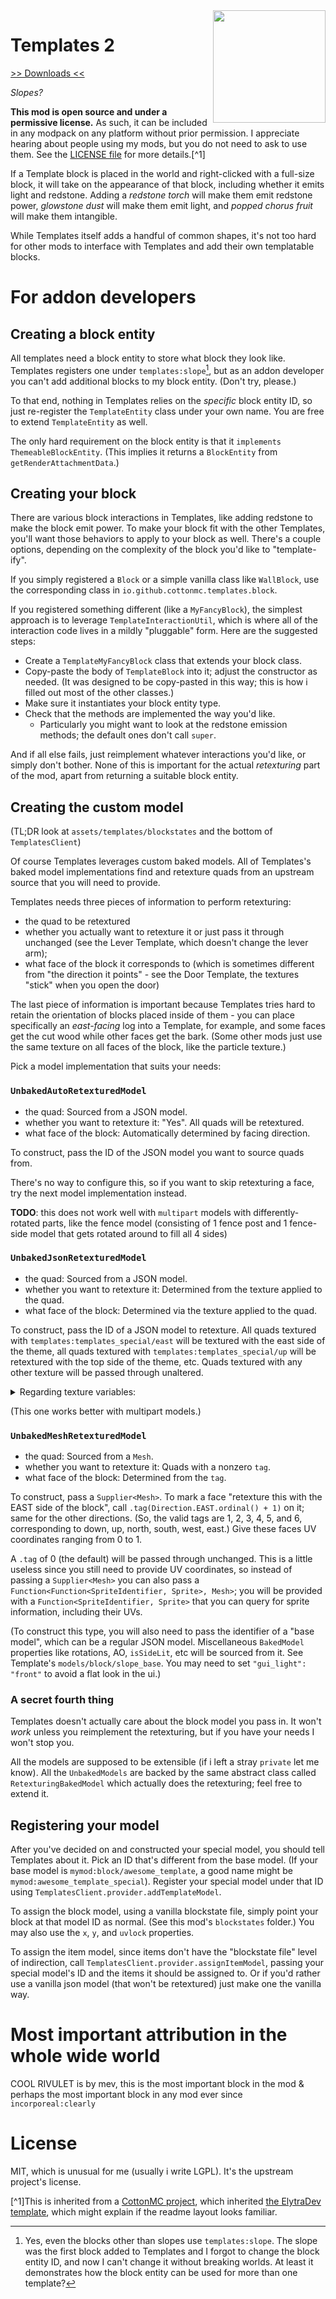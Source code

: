 <img src="icon.png" align="right" width="180px"/>

# Templates 2

[>> Downloads <<](https://modrinth.com/mod/templates-2)

*Slopes?*

**This mod is open source and under a permissive license.** As such, it can be included in any modpack on any platform without prior permission. I appreciate hearing about people using my mods, but you do not need to ask to use them. See the [LICENSE file](LICENSE) for more details.[^1]

If a Template block is placed in the world and right-clicked with a full-size block, it will take on the appearance of that block, including whether it emits light and redstone. Adding a *redstone torch* will make them emit redstone power, *glowstone dust* will make them emit light, and *popped chorus fruit* will make them intangible.

While Templates itself adds a handful of common shapes, it's not too hard for other mods to interface with Templates and add their own templatable blocks.

# For addon developers

## Creating a block entity

All templates need a block entity to store what block they look like. Templates registers one under `templates:slope`[^2], but as an addon developer you can't add additional blocks to my block entity. (Don't try, please.)

To that end, nothing in Templates relies on the *specific* block entity ID, so just re-register the `TemplateEntity` class under your own name. You are free to extend `TemplateEntity` as well.

The only hard requirement on the block entity is that it `implements ThemeableBlockEntity`. (This implies it returns a `BlockEntity` from `getRenderAttachmentData`.)

## Creating your block

There are various block interactions in Templates, like adding redstone to make the block emit power. To make your block fit with the other Templates, you'll want those behaviors to apply to your block as well. There's a couple options, depending on the complexity of the block you'd like to "template-ify".

If you simply registered a `Block` or a simple vanilla class like `WallBlock`, use the corresponding class in `io.github.cottonmc.templates.block`.

If you registered something different (like a `MyFancyBlock`), the simplest approach is to leverage `TemplateInteractionUtil`, which is where all of the interaction code lives in a mildly "pluggable" form. Here are the suggested steps:

* Create a `TemplateMyFancyBlock` class that extends your block class.
* Copy-paste the body of `TemplateBlock` into it; adjust the constructor as needed. (It was designed to be copy-pasted in this way; this is how i filled out most of the other classes.)
* Make sure it instantiates your block entity type.
* Check that the methods are implemented the way you'd like.
  * Particularly you might want to look at the redstone emission methods; the default ones don't call `super`.

And if all else fails, just reimplement whatever interactions you'd like, or simply don't bother. None of this is important for the actual *retexturing* part of the mod, apart from returning a suitable block entity.

## Creating the custom model

(TL;DR look at `assets/templates/blockstates` and the bottom of `TemplatesClient`)

Of course Templates leverages custom baked models. All of Templates's baked model implementations find and retexture quads from an upstream source that you will need to provide.

Templates needs three pieces of information to perform retexturing:

* the quad to be retextured
* whether you actually want to retexture it or just pass it through unchanged (see the Lever Template, which doesn't change the lever arm);
* what face of the block it corresponds to (which is sometimes different from "the direction it points" - see the Door Template, the textures "stick" when you open the door)

The last piece of information is important because Templates tries hard to retain the orientation of blocks placed inside of them - you can place specifically an *east-facing* log into a Template, for example, and some faces get the cut wood while other faces get the bark. (Some other mods just use the same texture on all faces of the block, like the particle texture.)

Pick a model implementation that suits your needs:

### `UnbakedAutoRetexturedModel`

* the quad: Sourced from a JSON model.
* whether you want to retexture it: "Yes". All quads will be retextured.
* what face of the block: Automatically determined by facing direction.

To construct, pass the ID of the JSON model you want to source quads from.

There's no way to configure this, so if you want to skip retexturing a face, try the next model implementation instead.

**TODO**: this does not work well with `multipart` models with differently-rotated parts, like the fence model (consisting of 1 fence post and 1 fence-side model that gets rotated around to fill all 4 sides)

### `UnbakedJsonRetexturedModel`

* the quad: Sourced from a JSON model.
* whether you want to retexture it: Determined from the texture applied to the quad.
* what face of the block: Determined via the texture applied to the quad.

To construct, pass the ID of a JSON model to retexture. All quads textured with `templates:templates_special/east` will be textured with the east side of the theme, all quads textured with `templates:templates_special/up` will be retextured with the top side of the theme, etc. Quads textured with any other texture will be passed through unaltered.

<details><summary>Regarding texture variables:</summary>

On the off-chance your blockmodel already has texture variables for `north`, `south`, etc, you can simply apply Templates's special textures to it:

```json
{
	"parent": "mymod:block/my_model",
	"textures": {
		"north": "templates:templates_special/north",
		"east": "templates:templates_special/east",
		"south": "templates:templates_special/south",
		"west": "templates:templates_special/west",
		"up": "templates:templates_special/up",
		"down": "templates:templates_special/down",
	}
}
```

Sadly, many models don't specify *completely* separate textures for all six sides. If you have a setup like an "ends" variable which gets applied to "the top and bottom" or something, please don't use the texture-variables approach. Instead, see if the `UnbakedAutoRetexturedModel` suits your needs, or make a second copy of the json model that does separately fill in all faces.
</details>

(This one works better with multipart models.)

### `UnbakedMeshRetexturedModel`

* the quad: Sourced from a `Mesh`.
* whether you want to retexture it: Quads with a nonzero `tag`.
* what face of the block: Determined from the `tag`.

To construct, pass a `Supplier<Mesh>`. To mark a face "retexture this with the EAST side of the block", call `.tag(Direction.EAST.ordinal() + 1)` on it; same for the other directions. (So, the valid tags are 1, 2, 3, 4, 5, and 6, corresponding to down, up, north, south, west, east.) Give these faces UV coordinates ranging from 0 to 1.

A `.tag` of 0 (the default) will be passed through unchanged. This is a little useless since you still need to provide UV coordinates, so instead of passing a `Supplier<Mesh>` you can also pass a `Function<Function<SpriteIdentifier, Sprite>, Mesh>`; you will be provided with a `Function<SpriteIdentifier, Sprite>` that you can query for sprite information, including their UVs.

(To construct this type, you will also need to pass the identifier of a "base model", which can be a regular JSON model. Miscellaneous `BakedModel` properties like rotations, AO, `isSideLit`, etc will be sourced from it. See Template's `models/block/slope_base`. You may need to set `"gui_light": "front"` to avoid a flat look in the ui.)

### A secret fourth thing

Templates doesn't actually care about the block model you pass in. It won't *work* unless you reimplement the retexturing, but if you have your needs I won't stop you.

All the models are supposed to be extensible (if i left a stray `private` let me know). All the `UnbakedModels` are backed by the same abstract class called `RetexturingBakedModel` which actually does the retexturing; feel free to extend it.

## Registering your model

After you've decided on and constructed your special model, you should tell Templates about it. Pick an ID that's different from the base model. (If your base model is `mymod:block/awesome_template`, a good name might be `mymod:awesome_template_special`). Register your special model under that ID using `TemplatesClient.provider.addTemplateModel`.

To assign the block model, using a vanilla blockstate file, simply point your block at that model ID as normal. (See this mod's `blockstates` folder.) You may also use the `x`, `y`, and `uvlock` properties.

To assign the item model, since items don't have the "blockstate file" level of indirection, call `TemplatesClient.provider.assignItemModel`, passing your special model's ID and the items it should be assigned to. Or if you'd rather use a vanilla json model (that won't be retextured) just make one the vanilla way.

# Most important attribution in the whole wide world

COOL RIVULET is by mev, this is the most important block in the mod & perhaps the most important block in any mod ever since `incorporeal:clearly`

# License

MIT, which is unusual for me (usually i write LGPL). It's the upstream project's license.

[^1]This is inherited from a [CottonMC project](https://github.com/CottonMC/Templates), which inherited [the ElytraDev template](https://github.com/elytra/Concrete), which might explain if the readme layout looks familiar.

[^2]: Yes, even the blocks other than slopes use `templates:slope`. The slope was the first block added to Templates and I forgot to change the block entity ID, and now I can't change it without breaking worlds. At least it demonstrates how the block entity can be used for more than one template?